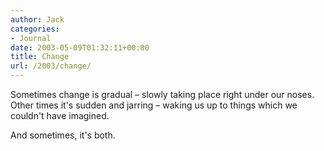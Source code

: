 ```yaml
---
author: Jack
categories:
- Journal
date: 2003-05-09T01:32:11+00:00
title: Change
url: /2003/change/
---
```


Sometimes change is gradual &#8211; slowly taking place right under our noses. Other times it's sudden and jarring &#8211; waking us up to things which we couldn't have imagined.

And sometimes, it's both.